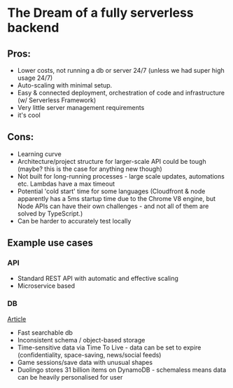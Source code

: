# The Dream of a fully serverless backend

## Pros:
- Lower costs, not running a db or server 24/7 (unless we had super high usage 24/7)
- Auto-scaling with minimal setup. 
- Easy & connected deployment, orchestration of code and infrastructure (w/ Serverless Framework)
- Very little server management requirements
- it's cool

## Cons: 
- Learning curve
- Architecture/project structure for larger-scale API could be tough (maybe? this is the case for anything new though)
- Not built for long-running processes - large scale updates, automations etc. Lambdas have a max timeout
- Potential 'cold start' time for some languages (Cloudfront & node apparently has a 5ms startup time due to the Chrome V8 engine, but Node APIs can have their own challenges - and not all of them are solved by TypeScript.)
- Can be harder to accurately test locally 

## Example use cases

### API
 - Standard REST API with automatic and effective scaling
 - Microservice based 

### DB
[Article](https://medium.com/better-programming/5-real-life-use-cases-for-dynamodb-a152a9d152e2)
- Fast searchable db
- Inconsistent schema / object-based storage
- Time-sensitive data via Time To Live - data can be set to expire (confidentiality, space-saving, news/social feeds)
- Game sessions/save data with unusual shapes
- Duolingo stores 31 billion items on DynamoDB - schemaless means data can be heavily personalised for user